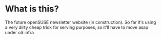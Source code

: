 # What is this?
The future openSUSE newsletter website (in construction). So far it's using a very dirty cheap trick for serving purposes, so it'll have to move asap under oS infra